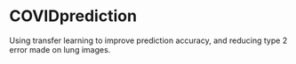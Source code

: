 # COVIDprediction
Using transfer learning to improve prediction accuracy, and reducing type 2 error made on lung images. 
